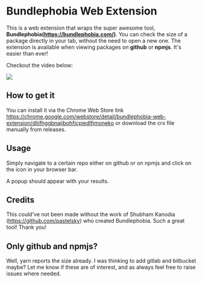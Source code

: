 # Bundlephobia Web Extension

This is a web extension that wraps the super awesome tool, **Bundlephobia(https://bundlephobia.com/)**. You can check the size of a package directly in your tab, without the need to open a new one. The extension is available when viewing packages on **github** or **npmjs**. It's easier than ever!

Checkout the video below:

![](https://i.imgur.com/3rRHD2L.gif)

## How to get it
You can install it via the Chrome Web Store link https://chrome.google.com/webstore/detail/bundlephobia-web-extension/dliifhggbnajibohfjcpiedlfjmoneko or download the crx file manually from releases.

## Usage
Simply navigate to a certain repo either on github or on npmjs and click on the icon in your browser bar.

A popup should appear with your results.

## Credits
This could've not been made without the work of Shubham Kanodia (https://github.com/pastelsky) who created Bundlephobia. Such a great tool! Thank you!

## Only github and npmjs?
Well, yarn reports the size already. I was thinking to add gitlab and bitbucket maybe? Let me know if these are of interest, and as always feel free to raise issues where needed.